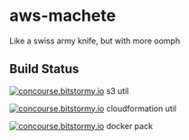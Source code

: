 # aws-machete
Like a swiss army knife, but with more oomph

## Build Status
[![concourse.bitstormy.io](https://concourse.bitstormy.io/api/v1/pipelines/aws-machete/jobs/build-cloudformation/badge)](https://concourse.bitstormy.io/teams/main/pipelines/aws-machete) s3 util

[![concourse.bitstormy.io](https://concourse.bitstormy.io/api/v1/pipelines/aws-machete/jobs/build-s3/badge)](https://concourse.bitstormy.io/teams/main/pipelines/aws-machete) cloudformation util

[![concourse.bitstormy.io](https://concourse.bitstormy.io/api/v1/pipelines/aws-machete/jobs/docker-build/badge)](https://concourse.bitstormy.io/teams/main/pipelines/aws-machete) docker pack

